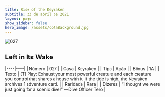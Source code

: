 ```yaml
---
title: Rise of the Keyraken
subtitle: 23 de abril de 2021
layout: page
show_sidebar: false
hero_image: /assets/cotaBackground.jpg
---
```


![027](https://cards-keyforge.s3.eu-north-1.amazonaws.com/media/en/rotk/027.png)

## Left in Its Wake

|----|----|
| Número | 027 |
| Casa | Keyraken |
| Tipo | Ação |
| Bônus | 1A |
| Texto | (T) Play: Exhaust your most powerful  creature and each creature you control that  shares a house with it. If the tide is high,  the Keyraken archives 1 adventure card. |
| Raridade | Rara |
| Dizeres | “I thought we were just going for a scenic dive!”  —Dive Officer Tero |
